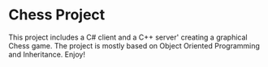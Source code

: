 # Chess Project

This project includes a C# client and a C++ server' creating a graphical Chess game.
The project is mostly based on Object Oriented Programming and Inheritance.
Enjoy!
